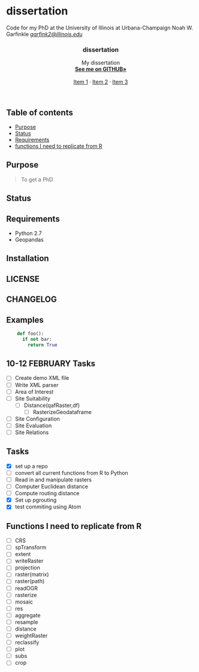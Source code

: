 # dissertation
Code for my PhD at the University of Illinois at Urbana-Champaign
Noah W. Garfinkle
*garfink2@illinois.edu*

<p align="center">
  <a href="https://noahgarfinkle.github.io">
  </a>

  <h3 align="center">dissertation</h3>

  <p align="center">
    My dissertation
    <br>
    <a href="https://noahgarfinkle.github.io"><strong>See me on GITHUB»</strong></a>
    <br>
    <br>
    <a href="https://noahgarfinkle.github.io">Item 1</a>
    ·
    <a href="https://noahgarfinkle.github.io">Item 2</a>
    ·
    <a href="https://noahgarfinkle.github.io">Item 3</a>
  </p>
</p>

<br>

## Table of contents

- [Purpose](#purpose)
- [Status](#status)
- [Requirements](#requirements)
- [functions I need to replicate from R](functions-I-need-to-replicate-from-r)

## Purpose
> To get a PhD

## Status

## Requirements
* Python 2.7
 * Geopandas

## Installation

## LICENSE

## CHANGELOG

## Examples
```Python
    def foo():
      if not bar:
        return True
```

## 10-12 FEBRUARY Tasks
- [ ] Create demo XML file
- [ ] Write XML parser
- [ ] Area of Interest
- [ ] Site Suitability
  - [ ] Distance(qafRaster,df)
    - [ ] RasterizeGeodataframe
- [ ] Site Configuration
- [ ] Site Evaluation
- [ ] Site Relations

## Tasks
- [x] set up a repo
- [ ] convert all current functions from R to Python
- [ ] Read in and manipulate rasters
- [ ] Computer Euclidean distance
- [ ] Compute routing distance
- [x] Set up pgrouting
- [x] test commiting using Atom

## Functions I need to replicate from R
- [ ] CRS
- [ ] spTransform
- [ ] extent
- [ ] writeRaster
- [ ] projection
- [ ] raster(matrix)
- [ ] raster(path)
- [ ] readOGR
- [ ] rasterize
- [ ] mosaic
- [ ] res
- [ ] aggregate
- [ ] resample
- [ ] distance
- [ ] weightRaster
- [ ] reclassify
- [ ] plot
- [ ] subs
- [ ] crop
